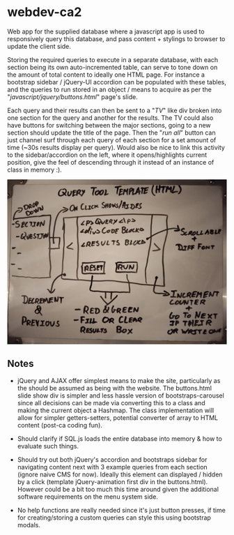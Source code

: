 # webdev-ca2
Web app for the supplied database where a javascript app is used to responsively query this database, and pass content + stylings to browser to update the client side.

Storing the required queries to execute in a separate database, with each section being its own auto-incremented table, can serve to tone down on the amount of total content to ideally one HTML page. For instance a bootstrap sidebar / jQuery-UI accordion can be populated with these tables, and the queries to run stored in an object / means to acquire as per the "*javascript/jquery/buttons.html*" page's slide.

Each query and their results can then be sent to a "*TV*" like div broken into one section for the query and another for the results. The TV could also have buttons for switching between the major sections, going to a new section should update the title of the page. Then the "*run all*" button can just channel surf through each query of each section for a set amount of time (~30s results display per query). Would also be nice to link this activity to the sidebar/accordion on the left, where it opens/highlights current position, give the feel of descending through it instead of an instance of class in memory :).



![app-index](./plan/app-index.jpg)



## Notes

- jQuery and AJAX offer simplest means to make the site, particularly as the should be assumed as being with the website. The buttons.html slide show div is simpler and less hassle version of bootstraps-carousel since all decisions can be made via converting this to a class and making the current object a Hashmap. The class implementation will allow for simpler getters-setters, potential converter of array to HTML content (post-ca coding fun).

  

- Should clarify if SQL.js loads the entire database into memory & how to evaluate such things.

  

- Should try out both jQuery's accordion and bootstraps sidebar for navigating content next with 3 example queries from each section (ignore naive CMS for now). Ideally this element can displayed / hidden by a click (template jQuery-animation first div in the buttons.html). However could be a bit too much this time around given the additional software requirements on the menu system side.

  

- No help functions are really needed since it's just button presses, if time for creating/storing a custom queries can style this using bootstrap modals.
